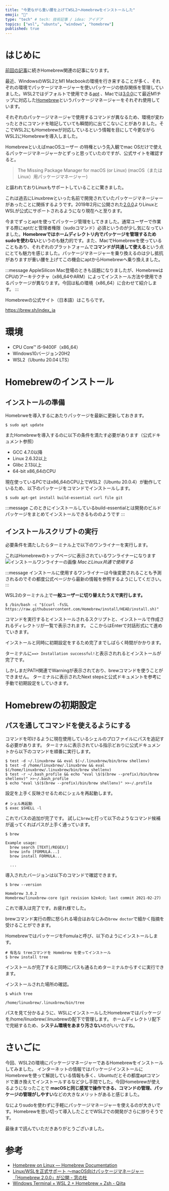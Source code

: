 ```yaml
---
title: "今更ながら重い腰を上げてWSL2へHomebrewをインストールした"
emoji: "🧳"
type: "tech" # tech: 技術記事 / idea: アイデア
topics: ["wsl", "ubuntu", "windows", "homebrew"]
published: true
---
```


# はじめに

[前回の記事](https://zenn.dev/ryuu/articles/brew-yarn-warning)に続きHomebrew関連の記事になります。

最近、WindowsのWSL2とM1 Macbookの環境を行き来することが多く、それぞれの環境でパッケージマネージャーを使いパッケージの依存関係を管理していました。WSL2ではデフォルトで使用できる[apt](https://github.com/Debian/apt) 、Macでは[3.0.0](https://brew.sh/2021/02/05/homebrew-3.0.0/)にて最近M1チップに対応した[Homebrew](https://github.com/Homebrew/brew)というパッケージマネージャーをそれぞれ使用しています。

それぞれのパッケージマネージャで使用するコマンドが異なるため、環境が変わったときにコマンドを暗記していても瞬間的に出てこないことがありました。そこでWSL2にもHomebrewが対応しているという情報を目にして今更ながらWSL2にHomebrewを導入しました。

HomebrewといえばmacOSユーザー の特権という先入観でmac OSだけで使えるパッケージマネージャーかとずっと思っていたのですが、公式サイトを確認すると。

> The Missing Package Manager for macOS (or Linux)
(macOS（またはLinux）用パッケージマネージャー)

と謳われておりLinuxもサポートしていることに驚きました。

これは過去にLinuxbrewといった名前で開発されていたパッケージマネージャーがあったことに関係するようです。2019年2月に公開された[2.0.0](https://brew.sh/2019/02/02/homebrew-2.0.0/)よりLinuxとWSLが公式にサポートされるようになり現在へと至ります。

今までずっとaptを使ってパッケージ管理をしてきました。通常ユーザーで作業する際にaptだと管理者権限（sudoコマンド）必須というのが少し気になっていました。**Homebrewではホームディレクトリ内でパッケージを管理するため sudoを使わない**というのも魅力的です。また、MacでHomebrewを使っていることもあり、それぞれのプラットフォームで**コマンドが共通して使える**という点にとても魅力を感じました。パッケージマネージャーを乗り換えるのは少し抵抗がありますが重い腰を上げてこの機会にaptからHomebrewへ乗り換えました。

:::message
AppleSilicon Mac登場のときも話題になりましたが、HomebrewはCPUのアーキテクチャ（x86_64やARM）によってインストール方法や使用できるパッケージが異なります。今回は私の環境（x86_64）に合わせて紹介します。
:::

Homebrewの公式サイト（日本語）はこちらです。

https://brew.sh/index_ja

# 環境

- CPU Core™ i5-9400F（x86_64）
- Windows10バージョン20H2
- WSL2（Ubuntu 20.04 LTS）

# Homebrewのインストール

## インストールの準備

Homebrweを導入するにあたりパッケージを最新に更新しておきます。

```shell
$ sudo apt update
```

またHomebrewを導入するのに以下の条件を満たす必要があります（公式ドキュメント参照）

- GCC 4.7.0以降
- Linux 2.6.32以上
- Glibc 2.13以上
- 64-bit x86_64のCPU

現在使っているPCではx86_64のCPU上でWSL2（Ubuntu 20.0.4）が動作しているため、以下のパッケージをコマンドでインストールします。

```shell
$ sudo apt-get install build-essential curl file git
```

:::message
このときにインストールしているbuild-essentialとは開発のビルドパッケージをまとめてインストールできるもののようです
:::

## インストールスクリプトの実行

必要条件を満たしたらターミナル上で以下のワンライナーを実行します。

これはHomebrewのトップページに表示されているワンライナーになります
![インストールワンライナーの画像](/images/wsl2-homebrew/image01.png)
*MacとLinux共通で使用する*

:::message
インストールに使用するワンライナーは今後変更されることも予測されるのでその都度公式ページから最新の情報を参照するようにしてください。
:::

WSL2のターミナル上で**一般ユーザーに切り替えたうえで実行します。**

```shell
$ /bin/bash -c "$(curl -fsSL https://raw.githubusercontent.com/Homebrew/install/HEAD/install.sh)"
```

コマンドを実行するとインストールされるスクリプトと、インストールで作成されるディレクトリが一覧で表示されます。
ここからはEnterで対話形式にて進めていきます。

インストールと同時に初期設定をするため完了までしばらく時間がかかります。

ターミナルに`==> Installation successful!`と表示されれるとインストールが完了です。

しかしまだPATH関連でWarningが表示されており、brewコマンドを使うことができません。
ターミナルに表示されたNext stepsと公式ドキュメントを参考に手動で初期設定をしていきます。

# Homebrewの初期設定

## パスを通してコマンドを使えるようにする

コマンドを叩けるように現在使用しているシェルのプロファイルにパスを追記する必要があります。
ターミナルに表示されている指示どおりに公式ドキュメントから以下のコマンドを順番に実行します。

```shell
$ test -d ~/.linuxbrew && eval $(~/.linuxbrew/bin/brew shellenv)
$ test -d /home/linuxbrew/.linuxbrew && eval $(/home/linuxbrew/.linuxbrew/bin/brew shellenv)
$ test -r ~/.bash_profile && echo "eval \$($(brew --prefix)/bin/brew shellenv)" >>~/.bash_profile
$ echo "eval \$($(brew --prefix)/bin/brew shellenv)" >>~/.profile
```

設定を上手く反映させるためにシェルを再起動します。

```shell
# シェル再起動
$ exec $SHELL -l
```

これでパスの追加が完了です。
試しに`brew`と打って以下のようなコマンド候補が返ってくればパスが上手く通っています。

```shell
$ brew

Example usage:
  brew search [TEXT|/REGEX/]
  brew info [FORMULA...]
  brew install FORMULA...

  ...
```

導入されたバージョンは以下のコマンドで確認できます。

```shell
$ brew --version

Homebrew 3.0.2
Homebrew/linuxbrew-core (git revision b2e4cd; last commit 2021-02-27)
```

これで導入は完了です。お疲れ様でした。

brewコマンド実行の際に怒られる場合はおなじみの`brew doctor`で細かく指摘を受けることができます。

HomebrewではパッケージをFomulaと呼び、以下のようにインストールします。

```shell
# 有名な treeコマンドを Homebrew を使ってインストール
$ brew install tree
```
インストールが完了すると同時にパスも通るためターミナルからすぐに実行できます。

インストールされた場所の確認。

```shell
$ which tree

/home/linuxbrew/.linuxbrew/bin/tree
```

パスを見て分かるように、WSLにインストールしたHomebrewではパッケージを/home/linuxbrew/.linuxbrewの配下で管理します。
ホームディレクトリ配下で完結するため、**システム環境をあまり汚さない**のがいいですね。

# さいごに

今回、WSL2の環境にパッケージマネージャーであるHomebrewをインストールしてみました。
インターネットの情報ではパッケージインストールにHomebrewを使って解説している情報も多く、Ubuntuだとその都度aptコマンドで置き換えてインストールするなど少し手間でした。今回Homebrewが使えるようになったことで **macOSと同じ感覚で操作できる、コマンドの管理、パッケージの管理がしやすい**などの大きなメリットがあると感じました。

なによりsudoを使わずに手軽にパッケージマネージャーを使えるのが大きいです。Homebrewを思い切って導入したことでWSL2での開発がさらに捗りそうです。

最後まで読んでいただきありがとうございました。

# 参考

- [Homebrew on Linux — Homebrew Documentation](https://docs.brew.sh/Homebrew-on-Linux)
- [Linux/WSLを正式サポート ～macOS向けパッケージマネージャー「Homebrew 2.0.0」が公開 - 窓の杜](https://forest.watch.impress.co.jp/docs/news/1167988.html)
- [Windows Terminal + WSL 2 + Homebrew + Zsh - Qiita](https://qiita.com/okayurisotto/items/36f6f9df499a74e62bff)